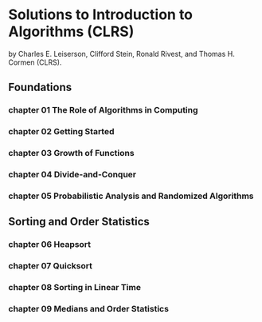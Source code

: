# Solutions to Introduction to Algorithms (CLRS)
by Charles E. Leiserson, Clifford Stein, Ronald Rivest, and Thomas H. Cormen (CLRS).

## Foundations
### chapter 01 The Role of Algorithms in Computing
### chapter 02 Getting Started
### chapter 03 Growth of Functions
### chapter 04 Divide-and-Conquer
### chapter 05 Probabilistic Analysis and Randomized Algorithms

## Sorting and Order Statistics
### chapter 06 Heapsort
### chapter 07 Quicksort
### chapter 08 Sorting in Linear Time 
### chapter 09 Medians and Order Statistics
